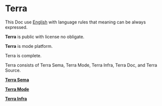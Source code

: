 # Terra





This Doc use [English](English/a.md) with language rules that meaning can be always expressed.





**Terra** is public with license no obligate.





**Terra** is mode platform.


Terra is complete.


Terra consists of Terra Sema, Terra Mode, Terra Infra, Terra Doc, and Terra Source.



[**Terra Sema**](TerraSema/a.md)



[**Terra Mode**](TerraMode/a.md)



[**Terra Infra**](TerraInfra/a.md)